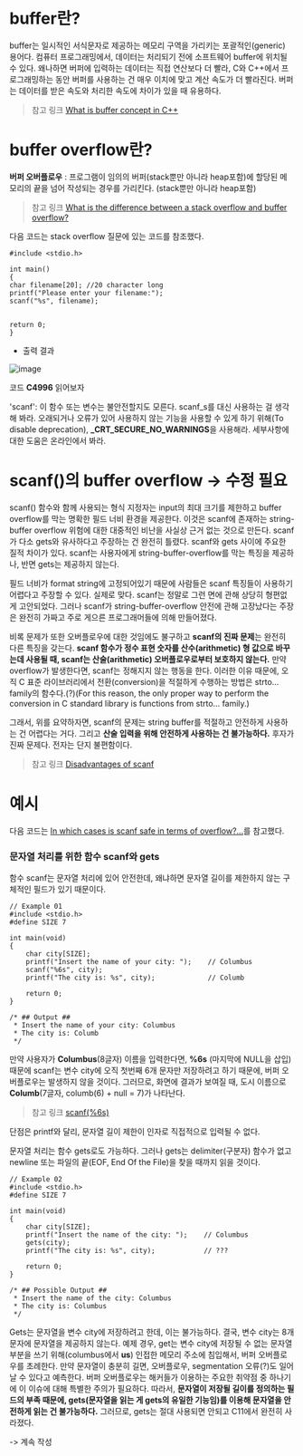 # buffer란?

buffer는 일시적인 서식문자로 제공하는 메모리 구역을 가리키는 포괄적인(generic) 용어다. 컴퓨터 프로그래밍에서, 데이터는 처리되기 전에 소프트웨어 buffer에 위치될 수 있다. 왜나하면 버퍼에 입력하는 데이터는 직접 연산보다 더 빨라, C와 C++에서 프로그래밍하는 동안 버퍼를 사용하는 건 매우 이치에 맞고 계산 속도가 더 빨라진다. 버퍼는 데이터를 받은 속도와 처리한 속도에 차이가 있을 때 유용하다. 

> 참고 링크 [What is buffer concept in C++](https://stackoverflow.com/questions/54164016/what-is-buffer-concept-in-c)

# buffer overflow란?

**버퍼 오버플로우** : 프로그램이 임의의 버퍼(stack뿐만 아니라 heap포함)에 할당된 메모리의 끝을 넘어 작성되는 경우를 가리킨다. (stack뿐만 아니라 heap포함)

> 참고 링크
  [What is the difference between a stack overflow and buffer overflow?](https://stackoverflow.com/questions/1120575/what-is-the-difference-between-a-stack-overflow-and-buffer-overflow)

다음 코드는 stack overflow 질문에 있는 코드를 참조했다. 
```
#include <stdio.h>

int main()
{
char filename[20]; //20 character long
printf("Please enter your filename:");
scanf("%s", filename);


return 0;
}
```

- 출력 결과

![image](https://github.com/sseinn/myTIL/assets/143159192/be4380c9-0f59-4165-bcc2-625a7997df71)

코드 **C4996** 읽어보자

'scanf': 이 함수 또는 변수는 불안전할지도 모른다. scanf_s를 대신 사용하는 걸 생각해 봐라. 오래되거나 오류가 있어 사용하지 않는 기능을 사용할 수 있게 하기 위해(To disable deprecation), **_CRT_SECURE_NO_WARNINGS**을 사용해라. 세부사항에 대한 도움은 온라인에서 봐라. 

# scanf()의 buffer overflow -> 수정 필요

scanf() 함수와 함께 사용되는 형식 지정자는 input의 최대 크기를 제한하고 buffer overflow를 막는 명확한 필드 너비 환경을 제공한다. 이것은 scanf에 존재하는 string-buffer overflow 위험에 대한 대중적인 비난을 사실상 근거 없는 것으로 만든다. scanf가 다소 gets와 유사하다고 주장하는 건 완전히 틀렸다. scanf와 gets 사이에 주요한 질적 차이가 있다. scanf는 사용자에게 string-buffer-overflow를 막는 특징을 제공하나, 반면 gets는 제공하지 않는다. 

필드 너비가 format string에 고정되어있기 때문에 사람들은 scanf 특징들이 사용하기 어렵다고 주장할 수 있다. 실제로 맞다. scanf는 정말로 그런 면에 관해 상당히 형편없게 고안되었다. 그러나 scanf가 string-buffer-overflow 안전에 관해 고장났다는 주장은 완전히 가짜고 주로 게으른 프로그래머들에 의해 만들어졌다. 

비록 문제가 또한 오버플로우에 대한 것임에도 불구하고 **scanf의 진짜 문제**는 완전히 다른 특징을 갖는다. **scanf 함수가 정수 표현 숫자를 산수(arithmetic) 형 값으로 바꾸는데 사용될 때, scanf는 산술(arithmetic) 오버플로우로부터 보호하지 않는다.** 만약 overflow가 발생한다면, scanf는 정해지지 않는 행동을 한다. 이러한 이유 때문에, 오직 C 표준 라이브러리에서 전환(conversion)을 적절하게 수행하는 방법은 strto... family의 함수다.(?)(For this reason, the only proper way to perform the conversion in C standard library is functions from strto... family.)

그래서, 위를 요약하자면, scanf의 문제는 string buffer를 적절하고 안전하게 사용하는 건 어렵다는 거다. 그리고 **산술 입력을 위해 안전하게 사용하는 건 불가능하다.** 후자가 진짜 문제다. 전자는 단지 불편함이다. 

> 참고 링크 [Disadvantages of scanf](https://stackoverflow.com/questions/2430303/disadvantages-of-scanf)



# 예시

다음 코드는 [In which cases is scanf safe in terms of overflow?...](https://stackoverflow.com/questions/71117914/in-which-cases-is-scanf-safe-in-terms-of-overflow-and-in-which-cases-must-it-ne)를 참고했다. 


### 문자열 처리를 위한 함수 scanf와 gets

함수 scanf는 문자열 처리에 있어 안전한데, 왜냐하면 문자열 길이를 제한하지 않는 구체적인 필드가 있기 때문이다. 

```
// Example 01   
#include <stdio.h>
#define SIZE 7

int main(void)
{
    char city[SIZE];
    printf("Insert the name of your city: ");    // Columbus
    scanf("%6s", city);
    printf("The city is: %s", city);             // Columb

    return 0;
}

/* ## Output ##
 * Insert the name of your city: Columbus
 * The city is: Columb
 */
```

만약 사용자가 **Columbus**(8글자) 이름을 입력한다면, **%6s** (마지막에 NULL을 삽입)때문에 scanf는 변수 city에 오직 첫번째 6개 문자만 저장하려고 하기 때문에, 버퍼 오버플로우는 발생하지 않을 것이다. 그러므로, 화면에 결과가 보여질 때, 도시 이름으로 **Columb**(7글자, columb(6) + null = 7)가 나타난다. 

> 참고 링크 [scanf(%6s)](https://www.inflearn.com/questions/25484/scanf-6s)

단점은 printf와 달리, 문자열 길이 제한이 인자로 직접적으로 입력될 수 없다. 

문자열 처리는 함수 gets로도 가능하다. 그러나 gets는 delimiter(구분자) 함수가 없고 newline 또는 파일의 끝(EOF, End Of the File)을 찾을 때까지 읽을 것이다. 

```
// Example 02   
#include <stdio.h>
#define SIZE 7

int main(void)
{
    char city[SIZE];
    printf("Insert the name of the city: ");    // Columbus
    gets(city);
    printf("The city is: %s", city);            // ???

    return 0;
}

/* ## Possible Output ##
 * Insert the name of the city: Columbus
 * The city is: Columbus
 */
```

Gets는 문자열을 변수 city에 저장하려고 한데, 이는 불가능하다. 결국, 변수 city는 8개 문자에 문자열을 제공하지 않는다. 예제 경우, get는 변수 city에 저장될 수 없는 문자열 부분을 쓰기 위해(columbus에서 **us**) 인접한 메모리 주소에 침입해서, 버퍼 오버플로우를 초례한다. 만약 문자열이 충분히 길면, 오버플로우, segmentation 오류(?)도 일어날 수 있다고 예측한다. 버퍼 오버플로우는 해커들가 이용하는 주요한 취약점 중 하나기에 이 이슈에 대해 특별한 주의가 필요하다. 따라서, **문자열이 저장될 길이를 정의하는 필드의 부족 때문에, gets(문자열을 읽는 게 gets의 유일한 기능임)를 이용해 문자열을 안전하게 읽는 건 불가능하다.** 그러므로, gets는 절대 사용되면 안되고 C11에서 완전히 사라졌다. 

-> 계속 작성


